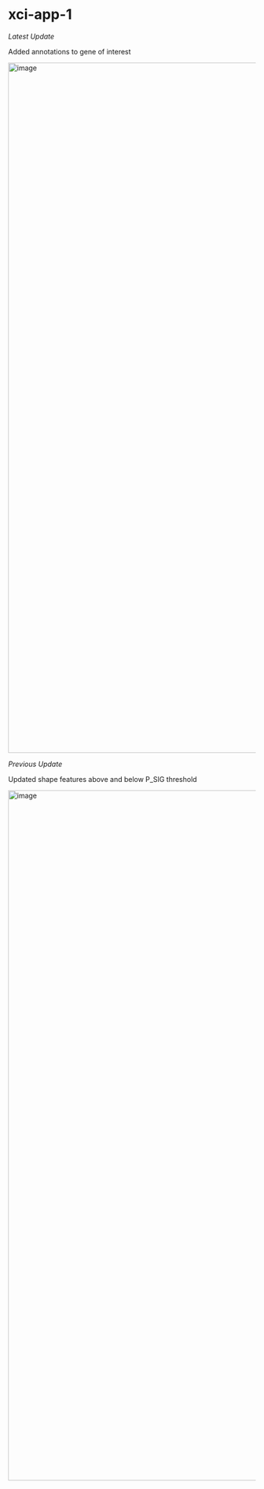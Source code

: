 # xci-app-1


*Latest Update*

Added annotations to gene of interest

<img width="1401" alt="image"
src="https://user-images.githubusercontent.com/71516524/100287573-df8f7580-2f42-11eb-97d3-35ce6c777f3b.png">


*Previous Update*

Updated shape features above and below P_SIG threshold

<img width="1401" alt="image"
src="https://user-images.githubusercontent.com/71516524/100283838-334a9080-2f3c-11eb-9236-0058e9dd8edb.png">